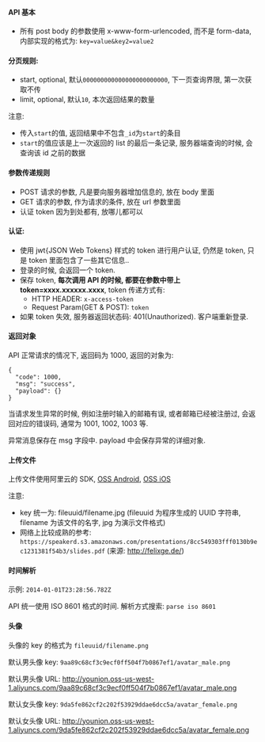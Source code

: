#### API 基本

- 所有 post body 的参数使用 x-www-form-urlencoded, 而不是 form-data, 内部实现的格式为: `key=value&key2=value2`

#### 分页规则:

- start, optional, 默认`000000000000000000000000`, 下一页查询界限, 第一次获取不传
- limit, optional, 默认`10`, 本次返回结果的数量

注意:

- 传入`start`的值, 返回结果中不包含`_id`为`start`的条目
- `start`的值应该是上一次返回的 list 的最后一条记录, 服务器端查询的时候, 会查询该 id 之前的数据

#### 参数传递规则

- POST 请求的参数, 凡是要向服务器增加信息的, 放在 body 里面
- GET 请求的参数, 作为请求的条件, 放在 url 参数里面
- 认证 token 因为到处都有, 放哪儿都可以

#### 认证:

- 使用 jwt{JSON Web Tokens} 样式的 token 进行用户认证, 仍然是 token, 只是 token 里面包含了一些其它信息..
- 登录的时候, 会返回一个 token.
- 保存 token, **每次调用 API 的时候, 都要在参数中带上 token=xxxx.xxxxxx.xxxx**, token 传递方式有:
  - HTTP HEADER: `x-access-token`
  - Request Param(GET & POST): `token`
- 如果 token 失效, 服务器返回状态码: 401(Unauthorized). 客户端重新登录.

#### 返回对象

API 正常请求的情况下, 返回码为 1000, 返回的对象为:

```
{
  "code": 1000,
  "msg": "success",
  "payload": {}
}
```

当请求发生异常的时候, 例如注册时输入的邮箱有误, 或者邮箱已经被注册过, 会返回对应的错误码, 通常为 1001, 1002, 1003 等.

异常消息保存在 msg 字段中. payload 中会保存异常的详细对象.

#### 上传文件

上传文件使用阿里云的 SDK, [OSS Android](https://docs.aliyun.com/#/pub/oss/sdk/android-sdk&preface), [OSS iOS](https://docs.aliyun.com/#/pub/oss/sdk/ios-sdk&preface)

注意:

- key 统一为: fileuuid/filename.jpg (fileuuid 为程序生成的 UUID 字符串, filename 为该文件的名字, jpg 为演示文件格式)
- 网络上比较成熟的参考: `https://speakerd.s3.amazonaws.com/presentations/8cc549303fff0130b9ec1231381f54b3/slides.pdf` (来源: http://felixge.de/)
#### 时间解析

示例: `2014-01-01T23:28:56.782Z`

API 统一使用 ISO 8601 格式的时间. 解析方式搜索: `parse iso 8601`

#### 头像

头像的 key 的格式为 `fileuuid/filename.png`

默认男头像 key: `9aa89c68cf3c9ecf0ff504f7b0867ef1/avatar_male.png`

默认男头像 URL: http://younion.oss-us-west-1.aliyuncs.com/9aa89c68cf3c9ecf0ff504f7b0867ef1/avatar_male.png

默认女头像 key: `9da5fe862cf2c202f53929ddae6dcc5a/avatar_female.png`

默认女头像 URL: http://younion.oss-us-west-1.aliyuncs.com/9da5fe862cf2c202f53929ddae6dcc5a/avatar_female.png
